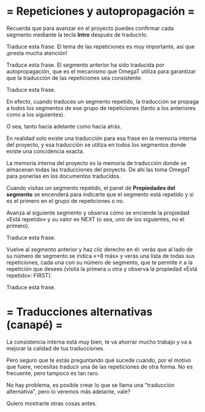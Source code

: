 # = Repeticiones y autopropagación =

Recuerda que para avanzar en el proyecto puedes confirmar cada segmento mediante la tecla **Intro** después de traducirlo.

Traduce esta frase. El tema de las repeticiones es muy importante, así que ¡presta mucha atención!

Traduce esta frase. El segmento anterior ha sido traducida por autopropagación, que es el mecanismo que OmegaT utiliza para garantizar que la traducción de las repeticiones sea consistente.

Traduce esta frase.

En efecto, cuando traduces un segmento repetido, la traducción se propaga a todos los segmentos de ese grupo de repeticiones (tanto a los anteriores como a los siguientes).

 O sea, tanto hacia adelante como hacia atrás.

En realidad solo existe una traducción para esa frase en la memoria interna del proyecto, y esa traducción se utiliza en todos los segmentos donde existe una concidencia exacta.

La memoria interna del proyecto es la memoria de traducción donde se almacenan todas las traducciones del proyecto. De ahí las toma OmegaT para ponerlas en los documentos traducidos.

Cuando visitas un segmento repetido, el panel de **Propiedades del segmento** se encenderá para indicarte que el segmento está repetido y si es el primero en el grupo de repeticiones o no.

Avanza al siguiente segmento y observa cómo se enciende la propiedad «Está repetido» y su valor es NEXT (o sea, uno de los siguientes, no el primero).

Traduce esta frase.

Vuelve al segmento anterior y haz clic derecho en él: verás que al lado de su número de segmento se indica «+8 más» y verás una lista de todas sus repeticiones, cada una con su número de segmento, que te permite ir a la repetición que desees (visita la primera u otra y observa la propiedad «Está repetido»: FIRST).

Traduce esta frase.

# = Traducciones alternativas (canapé) =

La consistencia interna está muy bien, te va ahorrar mucho trabajo y va a mejorar la calidad de tus traducciones.

Pero seguro que te estás preguntando qué sucede cuando, por el motivo que fuere, necesitas traducir una de las repeticiones de otra forma. No es frecuente, pero tampoco es tan raro.

No hay problema, es posible crear lo que se llama una "traducción alternativa", pero lo veremos más adelante, vale?

Quiero mostrarte otras cosas antes.
